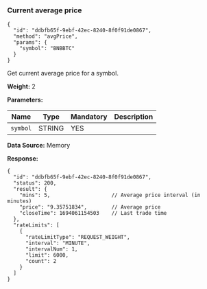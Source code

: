 ### Current average price​

```
{  
  "id": "ddbfb65f-9ebf-42ec-8240-8f0f91de0867",  
  "method": "avgPrice",  
  "params": {  
    "symbol": "BNBBTC"  
  }  
}
```

Get current average price for a symbol.

**Weight:**
2

**Parameters:**

| Name | Type | Mandatory | Description |
| --- | --- | --- | --- |
| `symbol` | STRING | YES |  |

**Data Source:**
Memory

**Response:**

```
{  
  "id": "ddbfb65f-9ebf-42ec-8240-8f0f91de0867",  
  "status": 200,  
  "result": {  
    "mins": 5,                    // Average price interval (in minutes)  
    "price": "9.35751834",        // Average price  
    "closeTime": 1694061154503    // Last trade time  
  },  
  "rateLimits": [  
    {  
      "rateLimitType": "REQUEST_WEIGHT",  
      "interval": "MINUTE",  
      "intervalNum": 1,  
      "limit": 6000,  
      "count": 2  
    }  
  ]  
}
```